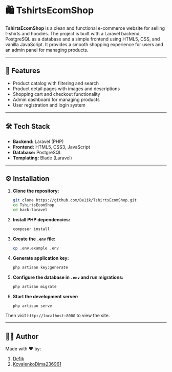 # 🛍️ TshirtsEcomShop

**TshirtsEcomShop** is a clean and functional e-commerce website for selling t-shirts and hoodies. The project is built with a Laravel backend, PostgreSQL as a database and a simple frontend using HTML5, CSS, and vanilla JavaScript. It provides a smooth shopping experience for users and an admin panel for managing products.

---

## 🚀 Features

- Product catalog with filtering and search
- Product detail pages with images and descriptions
- Shopping cart and checkout functionality
- Admin dashboard for managing products
- User registration and login system

---

## 🛠️ Tech Stack

- **Backend:** Laravel (PHP)
- **Frontend:** HTML5, CSS3, JavaScript
- **Database:** PostgreSQL
- **Templating:** Blade (Laravel)

---

<!---
## 📁 Project Structure

```
├── app/                  # Application core (Models, Controllers, etc.)
├── public/               # Publicly accessible assets (HTML, JS, CSS)
├── resources/            # Blade templates and frontend assets
├── routes/               # Application routes
├── database/             # Migrations and seeders
├── .env.example          # Environment configuration template
├── composer.json         # PHP dependencies
└── ...
```

---
-->


## ⚙️ Installation

1. **Clone the repository:**
   ```bash
   git clone https://github.com/De1ik/TshirtsEcomShop.git
   cd TshirtsEcomShop
   cd back-laravel
   ```

2. **Install PHP dependencies:**
   ```bash
   composer install
   ```

3. **Create the `.env` file:**
   ```bash
   cp .env.example .env
   ```

4. **Generate application key:**
   ```bash
   php artisan key:generate
   ```

5. **Configure the database in `.env` and run migrations:**
   ```bash
   php artisan migrate
   ```

6. **Start the development server:**
   ```bash
   php artisan serve
   ```

Then visit `http://localhost:8000` to view the site.

---

## 🧑‍💻 Author

Made with ❤️ by:
1. [De1ik](https://github.com/De1ik)
2. [KovalenkoDima236961](https://github.com/KovalenkoDima236961)

<!---
---

## 📄 License

This project is licensed under the [MIT License](LICENSE).
-->
